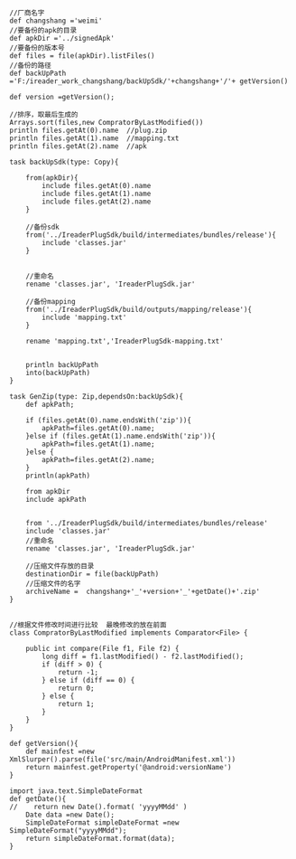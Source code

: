 	
	//厂商名字
	def changshang ='weimi'
	//要备份的apk的目录
	def apkDir ='../signedApk'
	//要备份的版本号
	def files = file(apkDir).listFiles()
	//备份的路径
	def backUpPath ='F:/ireader_work_changshang/backUpSdk/'+changshang+'/'+ getVersion()
	
	def version =getVersion();
	
	//排序，取最后生成的
	Arrays.sort(files,new CompratorByLastModified())
	println files.getAt(0).name  //plug.zip
	println files.getAt(1).name  //mapping.txt
	println files.getAt(2).name  //apk
	
	task backUpSdk(type: Copy){
	
	    from(apkDir){
	        include files.getAt(0).name
	        include files.getAt(1).name
	        include files.getAt(2).name
	    }
	
	    //备份sdk
	    from('../IreaderPlugSdk/build/intermediates/bundles/release'){
	        include 'classes.jar'
	    }
	
	
	    //重命名
	    rename 'classes.jar', 'IreaderPlugSdk.jar'
	
	    //备份mapping
	    from('../IreaderPlugSdk/build/outputs/mapping/release'){
	        include 'mapping.txt'
	    }
	
	    rename 'mapping.txt','IreaderPlugSdk-mapping.txt'
	
	
	    println backUpPath
	    into(backUpPath)
	}
	
	task GenZip(type: Zip,dependsOn:backUpSdk){
	    def apkPath;
	
	    if (files.getAt(0).name.endsWith('zip')){
	        apkPath=files.getAt(0).name;
	    }else if (files.getAt(1).name.endsWith('zip')){
	        apkPath=files.getAt(1).name;
	    }else {
	        apkPath=files.getAt(2).name;
	    }
	    println(apkPath)
	
	    from apkDir
	    include apkPath
	
	
	    from '../IreaderPlugSdk/build/intermediates/bundles/release'
	    include 'classes.jar'
	    //重命名
	    rename 'classes.jar', 'IreaderPlugSdk.jar'
	
	    //压缩文件存放的目录
	    destinationDir = file(backUpPath)
	    //压缩文件的名字
	    archiveName =  changshang+'_'+version+'_'+getDate()+'.zip'
	}
	
	
	//根据文件修改时间进行比较  最晚修改的放在前面
	class CompratorByLastModified implements Comparator<File> {
	
	    public int compare(File f1, File f2) {
	        long diff = f1.lastModified() - f2.lastModified();
	        if (diff > 0) {
	            return -1;
	        } else if (diff == 0) {
	            return 0;
	        } else {
	            return 1;
	        }
	    }
	}
	
	def getVersion(){
	    def mainfest =new XmlSlurper().parse(file('src/main/AndroidManifest.xml'))
	    return mainfest.getProperty('@android:versionName')
	}
	
	import java.text.SimpleDateFormat
	def getDate(){
	//    return new Date().format( 'yyyyMMdd' )
	    Date data =new Date();
	    SimpleDateFormat simpleDateFormat =new SimpleDateFormat("yyyyMMdd");
	    return simpleDateFormat.format(data);
	}